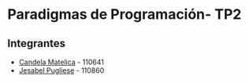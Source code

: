 # Paradigmas de Programación- TP2

## Integrantes

* [Candela Matelica](https://github.com/candematelica) - 110641
* [Jesabel Pugliese](https://github.com/jesapugliese) - 110860
